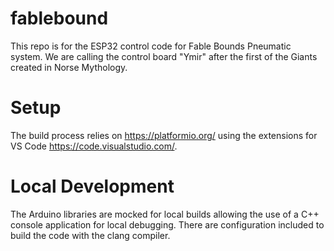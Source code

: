 # fablebound

This repo is for the ESP32 control code for Fable Bounds Pneumatic system. We are calling the control board "Ymir" after the first of the Giants created in Norse Mythology. 

# Setup

The build process relies on https://platformio.org/ using the extensions for VS Code https://code.visualstudio.com/. 

# Local Development

The Arduino libraries are mocked for local builds allowing the use of a C++ console application for local debugging. There are configuration included to build the code with the clang compiler. 
